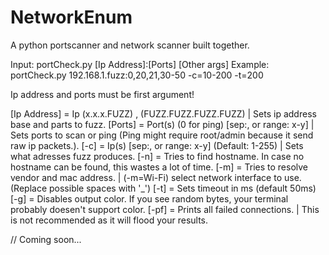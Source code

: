 # NetworkEnum
A python portscanner and network scanner built together.

Input: portCheck.py [Ip Address]:[Ports] [Other args]
Example: portCheck.py 192.168.1.fuzz:0,20,21,30-50 -c=10-200 -t=200

Ip address and ports must be first argument!

[Ip Address] = Ip (x.x.x.FUZZ) , (FUZZ.FUZZ.FUZZ.FUZZ) | Sets ip address base and parts to fuzz.
[Ports] = Port(s) (0 for ping) [sep:, or range: x-y] | Sets ports to scan or ping (Ping might require root/admin because it send raw ip packets.).
[-c] = Ip(s) [sep:, or range: x-y] (Default: 1-255) | Sets what adresses fuzz produces.
[-n] = Tries to find hostname. In case no hostname can be found, this wastes a lot of time.
[-m] = Tries to resolve vendor and mac address. | (-m=Wi-Fi) select network interface to use. (Replace possible spaces with '_')
[-t] = Sets timeout in ms (default 50ms)
[-g] = Disables output color. If you see random bytes, your terminal probably doesen't support color.
[-pf] = Prints all failed connections. | This is not recommended as it will flood your results.

// Coming soon...
